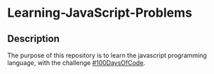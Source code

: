 # Learning-JavaScript-Problems

## Description

The purpose of this repository is to learn the javascript programming language, with the challenge [#100DaysOfCode](https://www.100daysofcode.com/).

